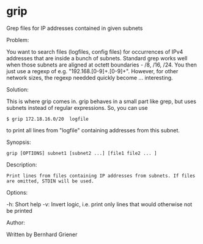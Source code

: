 # grip
Grep files for IP addresses contained in given subnets


Problem:

You want to search files (logfiles, config files) for occurrences of IPv4 addresses that are inside a bunch of subnets.
Standard grep works well when those subnets are aligned at octett boundaries - /8, /16, /24. You then just use a regexp of e.g. "192\.168\.[0-9]+\.[0-9]+". However, for other network sizes, the regexp needded quickly become ... interesting.

Solution:

This is where grip comes in. grip behaves in a small part like grep, but uses subnets instead of regular expressions.
So, you can use
    
    $ grip 172.18.16.0/20  logfile
    
to print all lines from "logfile" containing addresses from this subnet.

Synopsis:

    grip [OPTIONS] subnet1 [subnet2 ...] [file1 file2 ... ]
    
Description:

    Print lines from files containing IP addresses from subnets. If files are omitted, STDIN will be used.
    
Options:
 
  -h:  Short help 
  -v:  Invert logic, i.e. print only lines that would otherwise not be printed

Author:

  Written by Bernhard Griener
